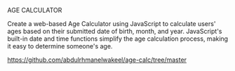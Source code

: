AGE CALCULATOR

Create a web-based Age Calculator using
JavaScript to calculate users' ages based on
their submitted date of birth, month, and year.
JavaScript's built-in date and time functions
simplify the age calculation process, making it
easy to determine someone's age.

https://github.com/abdulrhmanelwakeel/age-calc/tree/master
